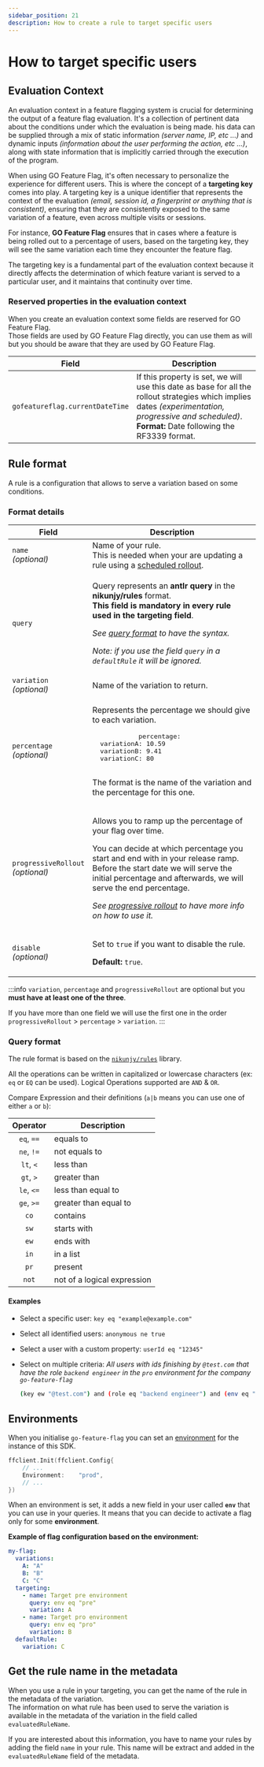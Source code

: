 ```yaml
---
sidebar_position: 21
description: How to create a rule to target specific users
---
```


# How to target specific users

## Evaluation Context
An evaluation context in a feature flagging system is crucial for determining the output of a feature flag evaluation.
It's a collection of pertinent data about the conditions under which the evaluation is being made.
his data can be supplied through a mix of static information _(server name, IP, etc ...)_ and dynamic inputs
_(information about the user performing the action, etc ...)_, along with state information that is implicitly carried 
through the execution of the program.

When using GO Feature Flag, it's often necessary to personalize the experience for different users.
This is where the concept of a **targeting key** comes into play.
A targeting key is a unique identifier that represents the context of the evaluation _(email, session id, a fingerprint or anything that is consistent)_,
ensuring that they are consistently exposed to the same variation of a feature, even across multiple visits or sessions.

For instance, **GO Feature Flag** ensures that in cases where a feature is being rolled out to a percentage of users, based on the targeting key, they will see the same variation each time they encounter the feature flag.

The targeting key is a fundamental part of the evaluation context because it directly affects the determination of which feature variant is served to a particular user, and it maintains that continuity over time.

### Reserved properties in the evaluation context 
When you create an evaluation context some fields are reserved for GO Feature Flag.  
Those fields are used by GO Feature Flag directly, you can use them as will but you should be aware that they are used by GO Feature Flag.

| Field                           | Description                                                                                                                                                                                                 |
|---------------------------------|-------------------------------------------------------------------------------------------------------------------------------------------------------------------------------------------------------------|
| `gofeatureflag.currentDateTime` | If this property is set, we will use this date as base for all the rollout strategies which implies dates _(experimentation, progressive and scheduled)_.<br/>**Format:** Date following the RF3339 format. |

## Rule format

A rule is a configuration that allows to serve a variation based on some conditions.

### Format details

<table>
  <thead>
    <tr>
      <th width="20%">Field</th>
      <th>Description</th>
    </tr>
  </thead>
  <tbody>
    <tr>
      <td><code>name</code><br/><i>(optional)</i></td>
      <td>Name of your rule.<br/>This is needed when your are updating a rule using a <a href="./rollout/scheduled">scheduled rollout</a>.</td>
    </tr>
    <tr>
      <td><code>query</code></td>
      <td>
        <p>
          Query represents an <b>antlr query</b> in the <b>nikunjy/rules</b> format.
          <br/><b>This field is mandatory in every rule used in the targeting field</b>.
        </p>
        <p><i>See <a href="#query-format">query format</a> to have the syntax.</i></p>
        <p><i>Note: if you use the field <code>query</code> in a <code>defaultRule</code> it will be ignored.</i></p>
      </td>
    </tr>
    <tr>
      <td><code>variation</code><br/><i>(optional)</i></td>
      <td>Name of the variation to return.</td>
    </tr>
    <tr>
      <td><code>percentage</code><br/><i>(optional)</i></td>
      <td>
        <p>Represents the percentage we should give to each variation.</p>
          <pre>
            percentage:<br/>  variationA: 10.59<br/>  variationB: 9.41<br/>  variationC: 80
          </pre>
        <p>The format is the name of the variation and the percentage for this one.</p>
      </td>
    </tr>
    <tr>
      <td><code>progressiveRollout</code><br/><i>(optional)</i></td>
      <td>
        <p>
          Allows you to ramp up the percentage of your flag over time.
        </p>
        <p>
          You can decide at which percentage you start and end with in your release ramp.
          Before the start date we will serve the initial percentage and afterwards, we will serve the end percentage.
        </p>
        <p><i>See <a href="./rollout/progressive">progressive rollout</a> to have more info on how to use it.</i></p>
      </td>
    </tr>
    <tr>
      <td><code>disable</code><br/><i>(optional)</i></td>
      <td>
        <p>Set to <code>true</code> if you want to disable the rule.</p>
        <p><b>Default:</b> <code>true</code>.</p>
      </td>
    </tr>
  </tbody>
</table>


:::info
`variation`, `percentage` and `progressiveRollout` are optional but you **must have at least one of the three**.

If you have more than one field we will use the first one in the order
`progressiveRollout` > `percentage` > `variation`.
:::

### Query format

The rule format is based on the [`nikunjy/rules`](https://github.com/nikunjy/rules) library.

All the operations can be written in capitalized or lowercase characters (ex: `eq` or `EQ` can be used).
Logical Operations supported are `AND` & `OR`.

Compare Expression and their definitions (`a|b` means you can use one of either `a` or `b`):

|  Operator  | Description                 |
|:----------:|-----------------------------|
| `eq`, `==` | equals to                   |
| `ne`, `!=` | not equals to               |
| `lt`, `<`  | less than                   |
| `gt`, `>`  | greater than                |
| `le`, `<=` | less than equal to          |
| `ge`, `>=` | greater than equal to       |
|    `co`    | contains                    |
|    `sw`    | starts with                 |
|    `ew`    | ends with                   |
|    `in`    | in a list                   |
|    `pr`    | present                     |
|   `not`    | not of a logical expression |

#### Examples

- Select a specific user: `key eq "example@example.com"`
- Select all identified users: `anonymous ne true`
- Select a user with a custom property: `userId eq "12345"`
- Select on multiple criteria:
  *All users with ids finishing by `@test.com` that have the role `backend engineer` in the `pro` environment for the
  company `go-feature-flag`*

  ```bash
  (key ew "@test.com") and (role eq "backend engineer") and (env eq "pro") and (company eq "go-feature-flag")
  ```

## Environments

When you initialise `go-feature-flag` you can set an [environment](../go_module/configuration/#option_environment) for the instance of this SDK.

```go linenums="1"
ffclient.Init(ffclient.Config{
    // ...
    Environment:    "prod",
    // ...
})
```

When an environment is set, it adds a new field in your user called **`env`** that you can use in your queries.
It means that you can decide to activate a flag only for some **environment**.

**Example of flag configuration based on the environment:**

```yaml
my-flag:
  variations:
    A: "A"
    B: "B"
    C: "C"
  targeting:
    - name: Target pre environment
      query: env eq "pre"
      variation: A
    - name: Target pro environment
      query: env eq "pro"
      variation: B
  defaultRule:
    variation: C
```

## Get the rule name in the metadata

When you use a rule in your targeting, you can get the name of the rule in the metadata of the variation.  
The information on what rule has been used to serve the variation is available in the metadata of the variation in the field called `evaluatedRuleName`.

If you are interested about this information, you have to name your rules by adding the field `name` in your rule. This name will be extract and added in the `evaluatedRuleName` field of the metadata.
